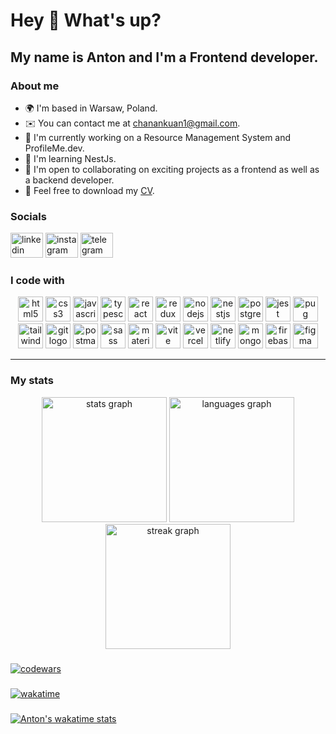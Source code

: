 Hey 👋 What's up?
=================

My name is Anton and I'm a Frontend developer.
----------------------------------------------

### About me ###

* 🌍  I'm based in Warsaw, Poland.
* ✉️  You can contact me at <a href="mailto:chanankuan1@gmail.com" target="_blank" rel="noreferrer">chanankuan1@gmail.com</a>.
* 🚀  I'm currently working on a Resource Management System and ProfileMe.dev.
* 🧠  I'm learning NestJs.
* 🤝  I'm open to collaborating on exciting projects as a frontend as well as a backend developer.
* 🤗  Feel free to download my <a href="https://europa.eu/europass/eportfolio/screen/share/documents/41fb6127-a267-4604-9ca9-18adedc4f638?lang=en" target="_blank" rel="noreferrer">CV</a>.

### Socials ###

<div align="left">
  <a href="https://www.linkedin.com/in/chanankuan/" target="_blank"><img src="https://raw.githubusercontent.com/maurodesouza/profile-readme-generator/master/src/assets/icons/social/linkedin/default.svg" width="52" height="40" alt="linkedin logo"  /></a>
  <a href="https://www.instagram.com/chanankuan/" target="_blank"><img src="https://raw.githubusercontent.com/maurodesouza/profile-readme-generator/master/src/assets/icons/social/instagram/default.svg" width="52" height="40" alt="instagram logo"  /></a>
  <a href="https://t.me/chanchiik" target="_blank"><img src="https://raw.githubusercontent.com/maurodesouza/profile-readme-generator/master/src/assets/icons/social/telegram/default.svg" width="52" height="40" alt="telegram logo"  /></a>
</div>

### I code with ###

<div align="center">
  <a href="https://www.w3.org/html/" target="_blank" rel="noreferrer"><img src="https://skillicons.dev/icons?i=html" height="40" alt="html5 logo"  /></a>
  <a href="https://www.w3schools.com/css/" target="_blank" rel="noreferrer"><img src="https://skillicons.dev/icons?i=css" height="40" alt="css3 logo"  /></a>
  <a href="https://developer.mozilla.org/en-US/docs/Web/JavaScript" target="_blank" rel="noreferrer"><img src="https://skillicons.dev/icons?i=js" height="40" alt="javascript logo"  /></a>
  <a href="https://www.typescriptlang.org/" target="_blank" rel="noreferrer"><img src="https://skillicons.dev/icons?i=ts" height="40" alt="typescript logo"  /></a>
  <a href="https://reactjs.org/" target="_blank" rel="noreferrer"><img src="https://skillicons.dev/icons?i=react" height="40" alt="react logo"  /></a>
  <a href="https://redux.js.org" target="_blank" rel="noreferrer"><img src="https://cdn.jsdelivr.net/gh/devicons/devicon/icons/redux/redux-original.svg" height="40" alt="redux logo"  /></a>
  <a href="https://nodejs.org" target="_blank" rel="noreferrer"><img src="https://skillicons.dev/icons?i=nodejs" height="40" alt="nodejs logo"  /></a>
  <a href="https://nestjs.com/" target="_blank" rel="noreferrer"><img src="https://skillicons.dev/icons?i=nestjs" height="40" alt="nestjs logo"  /></a>
  <a href="https://www.postgresql.org" target="_blank" rel="noreferrer"><img src="https://skillicons.dev/icons?i=postgres" height="40" alt="postgresql logo"  /></a>
  <a href="https://jestjs.io/" target="_blank" rel="noreferrer"><img src="https://skillicons.dev/icons?i=jest" height="40" alt="jest logo"  /></a>
  <a href="https://pugjs.org" target="_blank" rel="noreferrer"><img src="https://skillicons.dev/icons?i=pug" height="40" alt="pug logo"  /></a>
</div>
<div align="center">
  <a href="https://tailwindcss.com/" target="_blank" rel="noreferrer"><img src="https://skillicons.dev/icons?i=tailwind" height="40" alt="tailwindcss logo"  /></a>
  <a href="https://git-scm.com/" target="_blank" rel="noreferrer"><img src="https://skillicons.dev/icons?i=git" height="40" alt="git logo"  /></a>
  <a href="https://postman.com" target="_blank" rel="noreferrer"><img src="https://skillicons.dev/icons?i=postman" height="40" alt="postman logo"  /></a>
  <a href="https://sass-lang.com" target="_blank" rel="noreferrer"><img src="https://skillicons.dev/icons?i=sass" height="40" alt="sass logo"  /></a>
  <a href="https://mui.com/" target="_blank" rel="noreferrer"><img src="https://skillicons.dev/icons?i=materialui" height="40" alt="materialui logo"  /></a>
  <a href="https://vitejs.dev/" target="_blank" rel="noreferrer"><img src="https://skillicons.dev/icons?i=vite" height="40" alt="vite logo"  /></a>
  <a href="https://vercel.com/" target="_blank" rel="noreferrer"><img src="https://skillicons.dev/icons?i=vercel" height="40" alt="vercel logo"  /></a>
  <a href="https://www.netlify.com/" target="_blank" rel="noreferrer"><img src="https://skillicons.dev/icons?i=netlify" height="40" alt="netlify logo"  /></a>
  <a href="https://www.mongodb.com/" target="_blank" rel="noreferrer"><img src="https://skillicons.dev/icons?i=mongodb" height="40" alt="mongodb logo"  /></a>
  <a href="https://firebase.google.com/" target="_blank" rel="noreferrer"><img src="https://skillicons.dev/icons?i=firebase" height="40" alt="firebase logo"  /></a>
  <a href="https://www.figma.com/" target="_blank" rel="noreferrer"><img src="https://skillicons.dev/icons?i=figma" height="40" alt="figma logo"  /></a>
</div>

<!-- <img src="https://raw.githubusercontent.com/chanankuan/chanankuan/output/snake.svg" alt="Snake animation" /> -->

---

### My stats ###

<div align="center">
  <img src="https://github-readme-stats.vercel.app/api?username=chanankuan&hide_title=false&hide_rank=false&show_icons=true&include_all_commits=false&count_private=true&disable_animations=false&theme=dracula&locale=en&hide_border=false&order=1" height="200" alt="stats graph" />
  <img src="https://github-readme-stats.vercel.app/api/top-langs?username=chanankuan&locale=en&hide_title=false&layout=compact&card_width=320&langs_count=6&theme=dracula&hide_border=false&order=2" height="200" alt="languages graph" />
  <img src="https://streak-stats.demolab.com?user=chanankuan&locale=en&mode=daily&theme=dracula&hide_border=false&border_radius=5&order=3" height="200" alt="streak graph"  />
</div>

###

[![codewars](https://www.codewars.com/users/chanchik/badges/large)](https://www.codewars.com/users/chanchik)

###

[![wakatime](https://wakatime.com/badge/user/0b1c3048-8ece-40fa-8d24-970f354248f0.svg)](https://wakatime.com/@0b1c3048-8ece-40fa-8d24-970f354248f0)

###

[![Anton's wakatime stats](https://github-readme-stats.vercel.app/api/wakatime?username=chanankuan&theme=dark)](https://github.com/anuraghazra/github-readme-stats)
